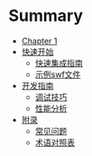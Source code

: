 # Summary
- [Chapter 1](./chapter_1.md)
- [快速开始]()
    - [快速集成指南](section_1_1.md)
    - [示例swf文件](section_1_2.md)
- [开发指南]()
  - [调试技巧](development/debugging.md)
  - [性能分析](development/profiling.md)
- [附录]()
  - [常见问题](appendix/faq.md)
  - [术语对照表](appendix/glossary.md)